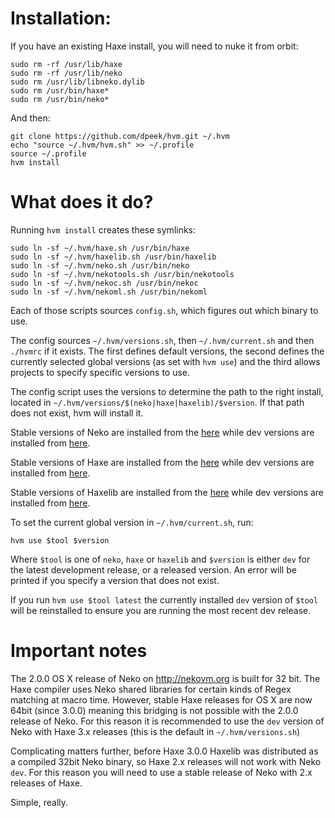 # Installation:

If you have an existing Haxe install, you will need to nuke it from orbit:

```shell
sudo rm -rf /usr/lib/haxe
sudo rm -rf /usr/lib/neko
sudo rm /usr/lib/libneko.dylib
sudo rm /usr/bin/haxe*
sudo rm /usr/bin/neko*
```

And then:

```shell
git clone https://github.com/dpeek/hvm.git ~/.hvm
echo "source ~/.hvm/hvm.sh" >> ~/.profile
source ~/.profile
hvm install
```

# What does it do?

Running `hvm install` creates these symlinks:

```shell
sudo ln -sf ~/.hvm/haxe.sh /usr/bin/haxe
sudo ln -sf ~/.hvm/haxelib.sh /usr/bin/haxelib
sudo ln -sf ~/.hvm/neko.sh /usr/bin/neko
sudo ln -sf ~/.hvm/nekotools.sh /usr/bin/nekotools
sudo ln -sf ~/.hvm/nekoc.sh /usr/bin/nekoc
sudo ln -sf ~/.hvm/nekoml.sh /usr/bin/nekoml
```

Each of those scripts sources `config.sh`, which figures out which binary to use.

The config sources `~/.hvm/versions.sh`, then `~/.hvm/current.sh` and then `./hvmrc` if it exists. The first defines default versions, the second defines the currently selected global versions (as set with `hvm use`) and the third allows projects to specify specific versions to use.

The config script uses the versions to determine the path to the right install, located in `~/.hvm/versions/$(neko|haxe|haxelib)/$version`. If that path does not exist, hvm will install it.

Stable versions of Neko are installed from the [here](http://nekovm.org/download) while dev versions are installed from [here](http://hxbuilds.s3-website-us-east-1.amazonaws.com/builds/neko/mac/).

Stable versions of Haxe are installed from the [here](http://old.haxe.org/file/) while dev versions are installed from [here](http://hxbuilds.s3-website-us-east-1.amazonaws.com/builds/haxe/mac/).

Stable versions of Haxelib are installed from the [here](http://lib.haxe.org/p/haxelib_client) while dev versions are installed from [here](https://github.com/HaxeFoundation/haxelib).

To set the current global version in `~/.hvm/current.sh`, run:

```shell
hvm use $tool $version
```

Where `$tool` is one of `neko`, `haxe` or `haxelib` and `$version` is either `dev` for the latest development release, or a released version. An error will be printed if you specify a version that does not exist.

If you run `hvm use $tool latest` the currently installed `dev` version of `$tool` will be reinstalled to ensure you are running the most recent dev release.

# Important notes

The 2.0.0 OS X release of Neko on http://nekovm.org is built for 32 bit. The Haxe compiler uses Neko shared libraries for certain kinds of Regex matching at macro time. However, stable Haxe releases for OS X are now 64bit (since 3.0.0) meaning this bridging is not possible with the 2.0.0 release of Neko. For this reason it is recommended to use the `dev` version of Neko with Haxe 3.x releases (this is the default in `~/.hvm/versions.sh`)

Complicating matters further, before Haxe 3.0.0 Haxelib was distributed as a compiled 32bit Neko binary, so Haxe 2.x releases will not work with Neko `dev`. For this reason you will need to use a stable release of Neko with 2.x releases of Haxe.

Simple, really.
